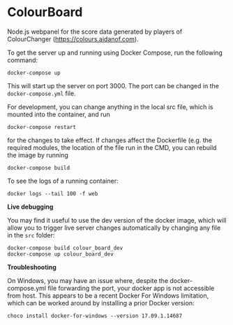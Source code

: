 # ColourBoard
Node.js webpanel for the score data generated by players of ColourChanger (https://colours.aidanof.com).

To get the server up and running using Docker Compose, run the following command:

```
docker-compose up
```

This will start up the server on port 3000. The port can be changed in the `docker-compose.yml` file.

For development, you can change anything in the local src file, which is mounted into the container, and run

```
docker-compose restart
```

for the changes to take effect. If changes affect the Dockerfile (e.g. the required modules, the location of the
file run in the CMD, you can rebuild the image by running

```
docker-compose build
```

To see the logs of a running container:
```
docker logs --tail 100 -f web
```

**Live debugging**

You may find it useful to use the dev version of the docker image, which will allow you to trigger live server changes
automatically by changing any file in the `src` folder:

```
docker-compose build colour_board_dev
docker-compose up colour_board_dev
```


**Troubleshooting**

On Windows, you may have an issue where, despite the docker-compose.yml file forwarding the port, your docker app
is not accessible from host. This appears to be a recent Docker For Windows limitation, which can be worked around by
installing a prior Docker version:

```
choco install docker-for-windows --version 17.09.1.14687
```
